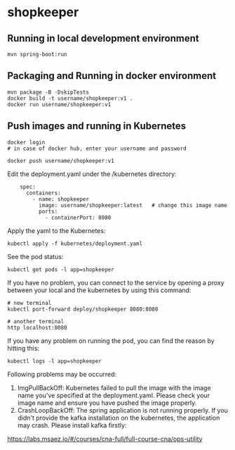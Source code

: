 # shopkeeper

## Running in local development environment

```
mvn spring-boot:run
```

## Packaging and Running in docker environment

```
mvn package -B -DskipTests
docker build -t username/shopkeeper:v1 .
docker run username/shopkeeper:v1
```

## Push images and running in Kubernetes

```
docker login 
# in case of docker hub, enter your username and password

docker push username/shopkeeper:v1
```

Edit the deployment.yaml under the /kubernetes directory:
```
    spec:
      containers:
        - name: shopkeeper
          image: username/shopkeeper:latest   # change this image name
          ports:
            - containerPort: 8080

```

Apply the yaml to the Kubernetes:
```
kubectl apply -f kubernetes/deployment.yaml
```

See the pod status:
```
kubectl get pods -l app=shopkeeper
```

If you have no problem, you can connect to the service by opening a proxy between your local and the kubernetes by using this command:
```
# new terminal
kubectl port-forward deploy/shopkeeper 8080:8080

# another terminal
http localhost:8080
```

If you have any problem on running the pod, you can find the reason by hitting this:
```
kubectl logs -l app=shopkeeper
```

Following problems may be occurred:

1. ImgPullBackOff:  Kubernetes failed to pull the image with the image name you've specified at the deployment.yaml. Please check your image name and ensure you have pushed the image properly.
1. CrashLoopBackOff: The spring application is not running properly. If you didn't provide the kafka installation on the kubernetes, the application may crash. Please install kafka firstly:

https://labs.msaez.io/#/courses/cna-full/full-course-cna/ops-utility

